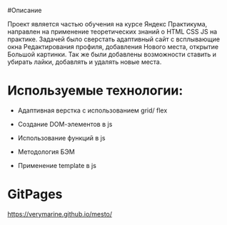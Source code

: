 #Описание 

Проект является частью обучения на курсе Яндекс Практикума, направлен на применение теоретических знаний о HTML CSS JS на практике. Задачей было сверстать адаптивный сайт с всплывающие окна Редактирования профиля, добавления Нового места, открытие Большой картинки. Так же были добавлены возможности ставить и убирать лайки, добавлять и удалять новые места. 

 

# Используемые технологии: 

- Адаптивная верстка с использованием grid/ flex   

- Создание DОМ-элементов в js 

- Использование функций в js 

- Методология БЭМ 

- Применение template в js 

 

# GitPages  

https://verymarine.github.io/mesto/ 